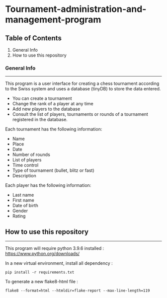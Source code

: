 # Tournament-administration-and-management-program

## Table of Contents

1. General Info
2. How to use this repository

### General Info

***
This program is a user interface for creating a chess tournament according to the Swiss system and uses a database (tinyDB) to store the data entered.
- You can create a tournament
- Change the rank of a player at any time
- Add new players to the database
- Consult the list of players, tournaments or rounds of a tournament registered in the database.

Each tournament has the following information:

- Name
- Place 
- Date
- Number of rounds
- List of players
- Time control
- Type of tournament (bullet, blitz or fast)
- Description

Each player has the following information:
- Last name
- First name
- Date of birth
- Gender
- Rating

## How to use this repository

***

This program will require python 3.9.6 installed : https://www.python.org/downloads/

In a new virtual environment, install all dependency :
```
pip install -r requirements.txt
```
To generate a new flake8-html file :

```
flake8 --format=html --htmldir=flake-report --max-line-length=119
```
